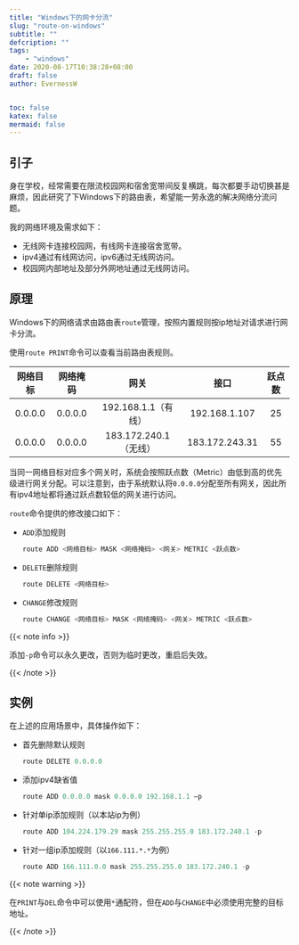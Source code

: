 ```yaml
---
title: "Windows下的网卡分流"
slug: "route-on-windows"
subtitle: ""
defcription: ""
tags:
    - "windows"
date: 2020-08-17T10:38:28+08:00
draft: false
author: EvernessW


toc: false
katex: false
mermaid: false
---
```


## 引子

身在学校，经常需要在限流校园网和宿舍宽带间反复横跳，每次都要手动切换甚是麻烦，因此研究了下Windows下的路由表，希望能一劳永逸的解决网络分流问题。

我的网络环境及需求如下：

* 无线网卡连接校园网，有线网卡连接宿舍宽带。
* ipv4通过有线网访问，ipv6通过无线网访问。
* 校园网内部地址及部分外网地址通过无线网访问。

## 原理

Windows下的网络请求由路由表`route`管理，按照内置规则按ip地址对请求进行网卡分流。

使用`route PRINT`命令可以查看当前路由表规则。

| 网络目标 | 网络掩码 |         网关          |      接口      | 跃点数 |
| :------: | :------: | :-------------------: | :------------: | :----: |
| 0.0.0.0  | 0.0.0.0  |  192.168.1.1（有线）  | 192.168.1.107  |   25   |
| 0.0.0.0  | 0.0.0.0  | 183.172.240.1（无线） | 183.172.243.31 |   55   |

当同一网络目标对应多个网关时，系统会按照跃点数（Metric）由低到高的优先级进行网关分配。可以注意到，由于系统默认将`0.0.0.0`分配至所有网关，因此所有ipv4地址都将通过跃点数较低的网关进行访问。

`route`命令提供的修改接口如下：

* `ADD`添加规则

  ```powershell
  route ADD <网络目标> MASK <网络掩码> <网关> METRIC <跃点数>
  ```

* `DELETE`删除规则

  ```powershell
  route DELETE <网络目标>
  ```

* `CHANGE`修改规则

  ```powershell
  route CHANGE <网络目标> MASK <网络掩码> <网关> METRIC <跃点数>
  ```

{{< note info >}}

添加`-p`命令可以永久更改，否则为临时更改，重启后失效。

{{< /note >}}

## 实例

在上述的应用场景中，具体操作如下：

* 首先删除默认规则

  ```powershell
  route DELETE 0.0.0.0
  ```

* 添加ipv4缺省值

  ```powershell
  route ADD 0.0.0.0 mask 0.0.0.0 192.168.1.1 –p
  ```

* 针对单ip添加规则（以本站ip为例）

  ```powershell
  route ADD 104.224.179.29 mask 255.255.255.0 183.172.240.1 -p
  ```

* 针对一组ip添加规则（以`166.111.*.*`为例）

  ```powershell
  route ADD 166.111.0.0 mask 255.255.255.0 183.172.240.1 -p
  ```

{{< note warning >}}

在`PRINT`与`DEL`命令中可以使用`*`通配符，但在`ADD`与`CHANGE`中必须使用完整的目标地址。

{{< /note >}}